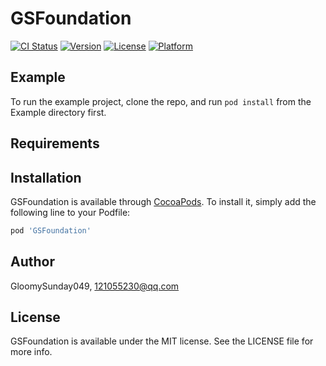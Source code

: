 # GSFoundation

[![CI Status](http://img.shields.io/travis/GloomySunday049/GSFoundation.svg?style=flat)](https://travis-ci.org/GloomySunday049/GSFoundation)
[![Version](https://img.shields.io/cocoapods/v/GSFoundation.svg?style=flat)](http://cocoapods.org/pods/GSFoundation)
[![License](https://img.shields.io/cocoapods/l/GSFoundation.svg?style=flat)](http://cocoapods.org/pods/GSFoundation)
[![Platform](https://img.shields.io/cocoapods/p/GSFoundation.svg?style=flat)](http://cocoapods.org/pods/GSFoundation)

## Example

To run the example project, clone the repo, and run `pod install` from the Example directory first.

## Requirements

## Installation

GSFoundation is available through [CocoaPods](http://cocoapods.org). To install
it, simply add the following line to your Podfile:

```ruby
pod 'GSFoundation'
```

## Author

GloomySunday049, 121055230@qq.com

## License

GSFoundation is available under the MIT license. See the LICENSE file for more info.
